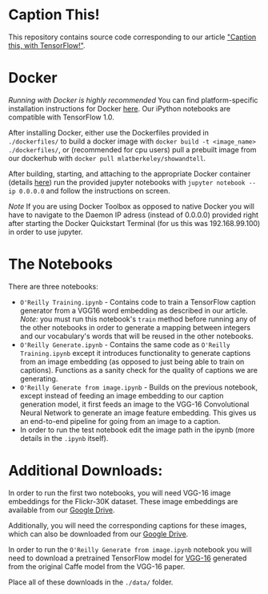 # Caption This!
This repository contains source code corresponding to our article ["Caption this, with TensorFlow!"]( https://www.oreilly.com/learning/caption-this-with-tensorflow).

# Docker
*Running with Docker is highly recommended*
You can find platform-specific installation instructions for Docker [here](https://docs.docker.com/engine/installation/#platform-support-matrix). Our iPython notebooks are compatible with TensorFlow 1.0.

After installing Docker, either use the Dockerfiles provided in `./dockerfiles/` to build a docker image with `docker build -t <image_name> ./dockerfiles/`, or (recommended for cpu users) pull a prebuilt image from our dockerhub with `docker pull mlatberkeley/showandtell`.

After building, starting, and attaching to the appropriate Docker container (details [here](https://docs.docker.com/engine/getstarted/step_one/#looking-for-troubleshooting-help)) run the provided jupyter notebooks with `jupyter notebook --ip 0.0.0.0` and follow the instructions on screen.

*Note*
If you are using Docker Toolbox as opposed to native Docker you will have to navigate to the Daemon IP adress (instead of 0.0.0.0) provided right after starting the Docker Quickstart Terminal (for us this was 192.168.99.100) in order to use jupyter.


# The Notebooks
There are three notebooks:
* `O'Reilly Training.ipynb` - Contains code to train a TensorFlow caption generator from a VGG16 word embedding as described in our article. *Note:* you must run this notebook's `train` method before running any of the other notebooks in order to generate a mapping between integers and our vocabulary's words that will be reused in the other notebooks.
* `O'Reilly Generate.ipynb` - Contains the same code as `O'Reilly Training.ipynb` except it introduces functionality to generate captions from an image embedding (as opposed to just being able to train on captions). Functions as a sanity check for the quality of captions we are generating.
* `O'Reilly Generate from image.ipynb` - Builds on the previous notebook, except instead of feeding an image embedding to our caption generation model, it first feeds an image to the VGG-16 Convolutional Neural Network to generate an image feature embedding. This gives us an end-to-end pipeline for going from an image to a caption.
 * In order to run the test notebook edit the image path in the ipynb (more details in the `.ipynb` itself).

# Additional Downloads:
In order to run the first two notebooks, you will need VGG-16 image embeddings for the Flickr-30K dataset. These image embeddings are available from our [Google Drive](https://drive.google.com/file/d/0B5o40yxdA9PqTnJuWGVkcFlqcG8/view?usp=sharing).

Additionally, you will need the corresponding captions for these images, which can also be downloaded from our [Google Drive](https://drive.google.com/file/d/0B2vTU3h54lTydXFjSVM5T2t4WmM/view?usp=sharing).

In order to run the `O'Reilly Generate from image.ipynb` notebook you will need to download a pretrained TensorFlow model for [VGG-16](https://drive.google.com/file/d/0B2vTU3h54lTyaDczbFhsZFpsUGs/view?usp=sharing) generated from the original Caffe model from the VGG-16 paper. 

Place all of these downloads in the `./data/` folder.
